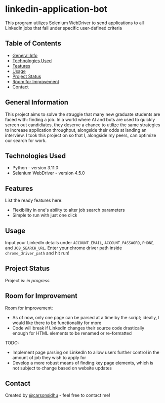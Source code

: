 # linkedin-application-bot
This program utilizes Selenium WebDriver to send applications to all LinkedIn jobs that fall under specific user-defined criteria 

## Table of Contents
* [General Info](#general-information)
* [Technologies Used](#technologies-used)
* [Features](#features)
* [Usage](#usage)
* [Project Status](#project-status)
* [Room for Improvement](#room-for-improvement)
* [Contact](#contact)
<!-- * [License](#license) -->


## General Information
This project aims to solve the struggle that many new graduate students are faced with: finding a job. In a world where AI and bots are used to quickly
screen out candidiates, they deserve a chance to utilize the same strategies to increase application throughput, alongside their odds at landing an 
interview. I took this project on so that I, alongside my peers, can optimize our search for work.


## Technologies Used
- Python - version 3.11.0
- Selenium WebDriver - version 4.5.0


## Features
List the ready features here:
- Flexibility in one's ability to alter job search parameters
- Simple to run with just one click 


## Usage
Input your LinkedIn details under `ACCOUNT_EMAIL`, `ACCOUNT_PASSWORD`, `PHONE`, and `JOB_SEARCH_URL`. Enter your chrome driver path inside 
`chrome_driver_path` and hit run!



## Project Status
Project is: _in progress_


## Room for Improvement
Room for improvement:
- As of now, only one page can be parsed at a time by the script; ideally, I would like there to be functionality for more
- Code will break if LinkedIn changes their source code drastically enough for HTML elements to be renamed or re-formatted

TODO:
- Implement page parsing on LinkedIn to allow users further control in the amount of job they wish to apply for 
- Develop a more robust means of finding key page elements, which is not subject to change based on website updates

## Contact
Created by [@carsonsidhu](www.linkedin.com/in/carson-sidhu-4b8464185) - feel free to contact me!
